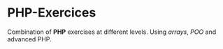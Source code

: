 # PHP-Exercices

Combination of **PHP** exercises at different levels. Using _arrays_, _POO_ and advanced PHP.

